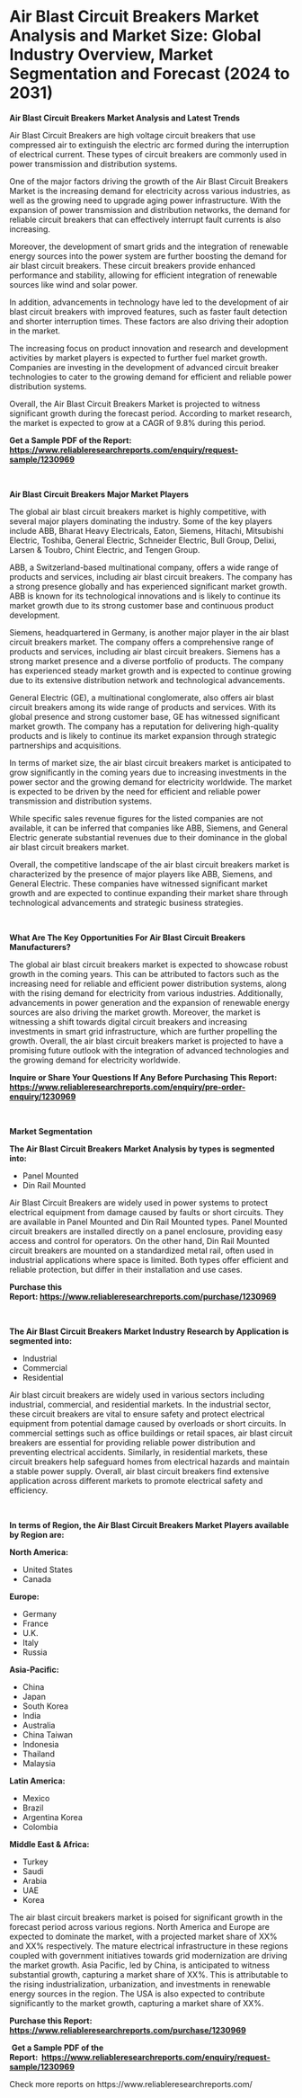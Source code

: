 <p><h1>Air Blast Circuit Breakers Market Analysis and Market Size: Global Industry Overview, Market Segmentation and Forecast (2024 to 2031)</h1></p><p><strong>Air Blast Circuit Breakers Market Analysis and Latest Trends</strong></p>
<p><p>Air Blast Circuit Breakers are high voltage circuit breakers that use compressed air to extinguish the electric arc formed during the interruption of electrical current. These types of circuit breakers are commonly used in power transmission and distribution systems.</p><p>One of the major factors driving the growth of the Air Blast Circuit Breakers Market is the increasing demand for electricity across various industries, as well as the growing need to upgrade aging power infrastructure. With the expansion of power transmission and distribution networks, the demand for reliable circuit breakers that can effectively interrupt fault currents is also increasing.</p><p>Moreover, the development of smart grids and the integration of renewable energy sources into the power system are further boosting the demand for air blast circuit breakers. These circuit breakers provide enhanced performance and stability, allowing for efficient integration of renewable sources like wind and solar power.</p><p>In addition, advancements in technology have led to the development of air blast circuit breakers with improved features, such as faster fault detection and shorter interruption times. These factors are also driving their adoption in the market.</p><p>The increasing focus on product innovation and research and development activities by market players is expected to further fuel market growth. Companies are investing in the development of advanced circuit breaker technologies to cater to the growing demand for efficient and reliable power distribution systems.</p><p>Overall, the Air Blast Circuit Breakers Market is projected to witness significant growth during the forecast period. According to market research, the market is expected to grow at a CAGR of 9.8% during this period.</p></p>
<p><strong>Get a Sample PDF of the Report:&nbsp; <a href="https://www.reliableresearchreports.com/enquiry/request-sample/1230969">https://www.reliableresearchreports.com/enquiry/request-sample/1230969</a></strong></p>
<p>&nbsp;</p>
<p><strong>Air Blast Circuit Breakers Major Market Players</strong></p>
<p><p>The global air blast circuit breakers market is highly competitive, with several major players dominating the industry. Some of the key players include ABB, Bharat Heavy Electricals, Eaton, Siemens, Hitachi, Mitsubishi Electric, Toshiba, General Electric, Schneider Electric, Bull Group, Delixi, Larsen & Toubro, Chint Electric, and Tengen Group.</p><p>ABB, a Switzerland-based multinational company, offers a wide range of products and services, including air blast circuit breakers. The company has a strong presence globally and has experienced significant market growth. ABB is known for its technological innovations and is likely to continue its market growth due to its strong customer base and continuous product development.</p><p>Siemens, headquartered in Germany, is another major player in the air blast circuit breakers market. The company offers a comprehensive range of products and services, including air blast circuit breakers. Siemens has a strong market presence and a diverse portfolio of products. The company has experienced steady market growth and is expected to continue growing due to its extensive distribution network and technological advancements.</p><p>General Electric (GE), a multinational conglomerate, also offers air blast circuit breakers among its wide range of products and services. With its global presence and strong customer base, GE has witnessed significant market growth. The company has a reputation for delivering high-quality products and is likely to continue its market expansion through strategic partnerships and acquisitions.</p><p>In terms of market size, the air blast circuit breakers market is anticipated to grow significantly in the coming years due to increasing investments in the power sector and the growing demand for electricity worldwide. The market is expected to be driven by the need for efficient and reliable power transmission and distribution systems.</p><p>While specific sales revenue figures for the listed companies are not available, it can be inferred that companies like ABB, Siemens, and General Electric generate substantial revenues due to their dominance in the global air blast circuit breakers market.</p><p>Overall, the competitive landscape of the air blast circuit breakers market is characterized by the presence of major players like ABB, Siemens, and General Electric. These companies have witnessed significant market growth and are expected to continue expanding their market share through technological advancements and strategic business strategies.</p></p>
<p>&nbsp;</p>
<p><strong>What Are The Key Opportunities For Air Blast Circuit Breakers Manufacturers?</strong></p>
<p><p>The global air blast circuit breakers market is expected to showcase robust growth in the coming years. This can be attributed to factors such as the increasing need for reliable and efficient power distribution systems, along with the rising demand for electricity from various industries. Additionally, advancements in power generation and the expansion of renewable energy sources are also driving the market growth. Moreover, the market is witnessing a shift towards digital circuit breakers and increasing investments in smart grid infrastructure, which are further propelling the growth. Overall, the air blast circuit breakers market is projected to have a promising future outlook with the integration of advanced technologies and the growing demand for electricity worldwide.</p></p>
<p><strong>Inquire or Share Your Questions If Any Before Purchasing This Report: <a href="https://www.reliableresearchreports.com/enquiry/pre-order-enquiry/1230969">https://www.reliableresearchreports.com/enquiry/pre-order-enquiry/1230969</a></strong></p>
<p>&nbsp;</p>
<p><strong>Market Segmentation</strong></p>
<p><strong>The Air Blast Circuit Breakers Market Analysis by types is segmented into:</strong></p>
<p><ul><li>Panel Mounted</li><li>Din Rail Mounted</li></ul></p>
<p><p>Air Blast Circuit Breakers are widely used in power systems to protect electrical equipment from damage caused by faults or short circuits. They are available in Panel Mounted and Din Rail Mounted types. Panel Mounted circuit breakers are installed directly on a panel enclosure, providing easy access and control for operators. On the other hand, Din Rail Mounted circuit breakers are mounted on a standardized metal rail, often used in industrial applications where space is limited. Both types offer efficient and reliable protection, but differ in their installation and use cases.</p></p>
<p><strong>Purchase this Report:&nbsp;<a href="https://www.reliableresearchreports.com/purchase/1230969">https://www.reliableresearchreports.com/purchase/1230969</a></strong></p>
<p>&nbsp;</p>
<p><strong>The Air Blast Circuit Breakers Market Industry Research by Application is segmented into:</strong></p>
<p><ul><li>Industrial</li><li>Commercial</li><li>Residential</li></ul></p>
<p><p>Air blast circuit breakers are widely used in various sectors including industrial, commercial, and residential markets. In the industrial sector, these circuit breakers are vital to ensure safety and protect electrical equipment from potential damage caused by overloads or short circuits. In commercial settings such as office buildings or retail spaces, air blast circuit breakers are essential for providing reliable power distribution and preventing electrical accidents. Similarly, in residential markets, these circuit breakers help safeguard homes from electrical hazards and maintain a stable power supply. Overall, air blast circuit breakers find extensive application across different markets to promote electrical safety and efficiency.</p></p>
<p>&nbsp;</p>
<p><strong>In terms of Region, the Air Blast Circuit Breakers Market Players available by Region are:</strong></p>
<p>
    <p> <strong> North America: </strong>
        <ul>
            <li>United States</li>
            <li>Canada</li>
        </ul>
        </p> 
    <p> <strong> Europe: </strong>
        <ul>
            <li>Germany</li>
            <li>France</li>
            <li>U.K.</li>
            <li>Italy</li>
            <li>Russia</li>
        </ul>
        </p> 
    <p> <strong> Asia-Pacific: </strong>
        <ul>
            <li>China</li>
            <li>Japan</li>
            <li>South Korea</li>
            <li>India</li>
            <li>Australia</li>
            <li>China Taiwan</li>
            <li>Indonesia</li>
            <li>Thailand</li>
            <li>Malaysia</li>
        </ul>
        </p> 
    <p> <strong> Latin America: </strong>
        <ul>
            <li>Mexico</li>
            <li>Brazil</li>
            <li>Argentina Korea</li>
            <li>Colombia</li>
        </ul>
        </p> 
    <p> <strong> Middle East & Africa: </strong>
        <ul>
            <li>Turkey</li>
            <li>Saudi</li>
            <li>Arabia</li>
            <li>UAE</li>
            <li>Korea</li>
        </ul>
    </p>
    </p>
<p><p>The air blast circuit breakers market is poised for significant growth in the forecast period across various regions. North America and Europe are expected to dominate the market, with a projected market share of XX% and XX% respectively. The mature electrical infrastructure in these regions coupled with government initiatives towards grid modernization are driving the market growth. Asia Pacific, led by China, is anticipated to witness substantial growth, capturing a market share of XX%. This is attributable to the rising industrialization, urbanization, and investments in renewable energy sources in the region. The USA is also expected to contribute significantly to the market growth, capturing a market share of XX%.</p></p>
<p><strong>Purchase this Report: <a href="https://www.reliableresearchreports.com/purchase/1230969">https://www.reliableresearchreports.com/purchase/1230969</a></strong></p>
<p>&nbsp;<strong>Get a Sample PDF of the Report:&nbsp;&nbsp;<a href="https://www.reliableresearchreports.com/enquiry/request-sample/1230969">https://www.reliableresearchreports.com/enquiry/request-sample/1230969</a></strong></p>
<p><strong></strong></p>
<p>Check more reports on https://www.reliableresearchreports.com/</p>